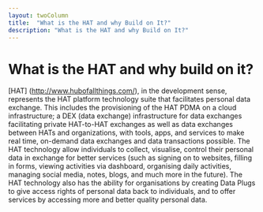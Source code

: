 ```yaml
---
layout: twoColumn
title:  "What is the HAT and why Build on It?"
description: "What is the HAT and why Build on It?"
---
```


# What is the HAT and why build on it?

[HAT] (http://www.hubofallthings.com/), in the development sense, represents the HAT platform technology suite that facilitates personal data exchange. This includes the provisioning of the HAT PDMA on a cloud infrastructure; a DEX (data exchange) infrastructure for data exchanges facilitating private HAT-to-HAT exchanges as well as data exchanges between HATs and organizations, with tools, apps, and services to make real time, on-demand data exchanges and data transactions possible. The HAT technology allow  individuals to collect, visualise, control their personal data in exchange for better services (such as signing on to websites, filling in forms, viewing activities via dashboard, organising daily activities, managing social media, notes, blogs, and much more in the future). The HAT technology also has the ability for organisations by creating Data Plugs to give access rights of personal data back to individuals, and to offer services by accessing more and better quality personal data.
